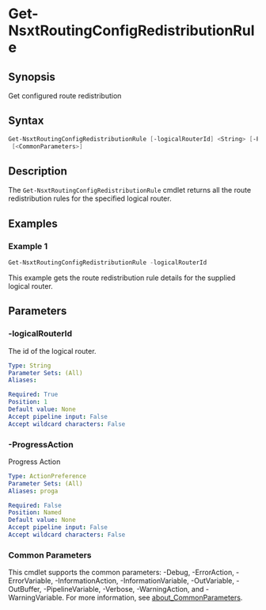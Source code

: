 # Get-NsxtRoutingConfigRedistributionRule

## Synopsis

Get configured route redistribution

## Syntax

```powershell
Get-NsxtRoutingConfigRedistributionRule [-logicalRouterId] <String> [-ProgressAction <ActionPreference>]
 [<CommonParameters>]
```

## Description

The `Get-NsxtRoutingConfigRedistributionRule` cmdlet returns all the route redistribution rules for the specified
logical router.

## Examples

### Example 1

```powershell
Get-NsxtRoutingConfigRedistributionRule -logicalRouterId 
```

This example gets the route redistribution rule details for the supplied logical router.

## Parameters

### -logicalRouterId

The id of the logical router.

```yaml
Type: String
Parameter Sets: (All)
Aliases:

Required: True
Position: 1
Default value: None
Accept pipeline input: False
Accept wildcard characters: False
```

### -ProgressAction

Progress Action

```yaml
Type: ActionPreference
Parameter Sets: (All)
Aliases: proga

Required: False
Position: Named
Default value: None
Accept pipeline input: False
Accept wildcard characters: False
```

### Common Parameters

This cmdlet supports the common parameters: -Debug, -ErrorAction, -ErrorVariable, -InformationAction, -InformationVariable, -OutVariable, -OutBuffer, -PipelineVariable, -Verbose, -WarningAction, and -WarningVariable. For more information, see [about_CommonParameters](http://go.microsoft.com/fwlink/?LinkID=113216).
